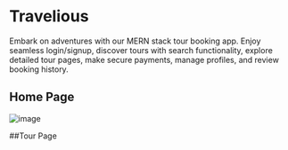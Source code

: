 # Travelious
Embark on adventures with our MERN stack tour booking app. Enjoy seamless login/signup, discover tours with search functionality, explore detailed tour pages, make secure payments, manage profiles, and review booking history.
## Home Page
![image](https://github.com/arjundangi01/Travelious/assets/135942012/597f991d-3114-4795-90cc-617890c137dc)

##Tour Page
